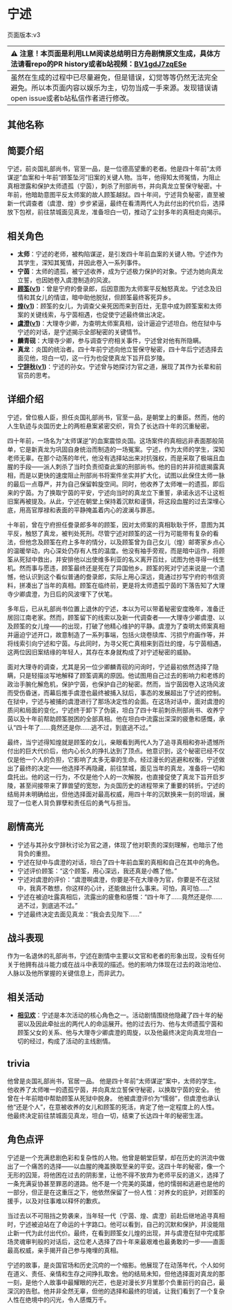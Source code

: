 # 宁述
页面版本:v3
 

| :warning: 注意！本页面是利用LLM阅读总结明日方舟剧情原文生成，具体方法请看repo的PR history或者b站视频：[BV1gdJ7zqESe](https://www.bilibili.com/video/BV1gdJ7zqESe/)         |
|:----------------------------|
| 虽然在生成的过程中已尽量避免，但是错误，幻觉等等仍然无法完全避免。所以本页面内容以娱乐为主，切勿当成一手来源。发现错误请open issue或者b站私信作者进行修改。|



## 其他名称

## 简要介绍
宁述，前炎国礼部尚书，官至一品，是一位德高望重的老者。他是四十年前“太师谋逆”血案和十年前“顾筌坠河”旧案的关键人物。当年，他得知太师冤情，为阻止真相泄露和保护太师遗孤（宁茵），刺杀了刑部尚书，并向真龙立誓保守秘密。十年前，他暗助意图平反太师案的故人顾筌越狱。四十年间，宁述背负秘密，直至被新一代调查者（虞澄、煌）步步紧逼，最终在看清两代人为此付出的代价后，选择放下包袱，前往禁城面见真龙，准备坦白一切，推动了尘封多年的真相走向揭示。
## 相关角色
-   **太师**：宁述的老师，被构陷谋逆，是引发四十年前血案的关键人物。宁述作为其学生，深知其冤情，并因此卷入一系列事件。
-   **宁茵**：太师的遗孤，被宁述收养，成为宁述极力保护的对象。宁述为她向真龙立誓，也因她卷入虞澄制造的风波。
-   **[顾筌](extended_char_gu_quan.md)([v1](../chars/extended_char_gu_quan.md))**：曾是宁府的誊录郎，后因意图为太师案平反触怒真龙。宁述念及旧情和其女儿的情谊，暗中助他脱狱，但顾筌最终客死异乡。
-   **[煌](char_017_huang.md)([v1](../chars/char_017_huang.md))**：顾筌的女儿，为调查父亲死因而来到百灶，无意中成为顾筌案和太师案的关键线索，与宁茵相遇，也促使宁述最终做出决定。
-   **[虞澄](extended_char_yu_cheng.md)([v1](../chars/extended_char_yu_cheng.md))**：大理寺少卿，为查明太师案真相，设计逼迫宁述坦白。他在狱中与宁述的对话，是宁述揭示全部秘密的关键情节。
-   **麟青砚**：大理寺少卿，参与调查宁府相关事件，宁述曾对他有所隐瞒。
-   **真龙**：炎国的统治者。四十年前宁述向他立誓保守秘密，四十年后宁述选择去面见他，坦白一切，这一行为也促使真龙下旨开启岁陵。
-   **[宁辞秋](extended_char_ning_ci_qiu.md)([v1](../chars/extended_char_ning_ci_qiu.md))**：宁述的孙女。宁述曾与她探讨为官之道，展现了其作为长辈和前官员的思考。
## 详细介绍
宁述，曾位极人臣，担任炎国礼部尚书，官至一品，是朝堂上的重臣。然而，他的人生轨迹与炎国历史上的两桩悬案紧密交织，背负了长达四十年的沉重秘密。

四十年前，一场名为“太师谋逆”的血案震惊炎国。这场案件的真相远非表面那般简单，它是新真龙为巩固自身统治而制造的一场冤案。宁述，作为太师的学生，深知老师无辜。在那个动荡的年代，他没有选择站出来对抗强权，而是采取了极端且血腥的手段——派人刺杀了当时负责彻查此案的刑部尚书。他的目的并非彻底揭露真相，而是以更快的速度阻止刑部尚书将案件坐实并扩大化，试图以此保住太师一脉的最后一点尊严，并为自己保留斡旋空间。同时，他收养了太师唯一的遗孤，即后来的宁茵。为了换取宁茵的平安，宁述向当时的真龙立下重誓，承诺永远不让这桩旧案再被提及。从此，宁述在朝堂上保持着沉默和谨慎，将这段血腥的过去深埋心底，用高官厚禄和表面的平静掩盖着内心的波澜与罪恶。

十年前，曾在宁府担任誊录郎多年的顾筌，因对太师案的真相耿耿于怀，意图为其平反，触怒了真龙，被判处死刑。尽管宁述对顾筌的这一行为可能带有复杂的看法，但他念及顾筌在府上多年的情分，以及顾筌曾为自己女儿（煌）邮寄家乡点心的温暖举动，内心深处仍存有人性的温度。他没有袖手旁观，而是暗中运作，将顾筌从死狱中救出，并安排他以出使维多利亚的名义离开百灶，试图为他寻得一线生机。然而事与愿违，顾筌最终还是死在了异国他乡。顾筌的死对宁述来说是一个遗憾，他认识到这个看似普通的誊录郎，实际上用心深远，竟通过抄写宁府的书信资料，拼凑出了当年的真相。顾筌在临终前，更是将太师遗孤宁茵的下落告知了大理寺少卿虞澄，为日后的风波埋下了伏笔。

多年后，已从礼部尚书位置上退休的宁述，本以为可以带着秘密安度晚年，准备迁居回江南老家。然而，顾筌留下的线索以及新一代调查者——大理寺少卿虞澄、以及顾筌的女儿煌——的出现，打破了他精心维护的平静。虞澄为了查明太师案真相并逼迫宁述开口，故意制造了一系列事端，包括火烧卷牍库、污损宁府画作等，并将线索引向宁述和宁茵。与此同时，为寻父死亡真相来到百灶的煌，与宁茵相遇，这两位因旧案结缘的年轻人，其存在本身就构成了对宁述秘密的威胁。

面对大理寺的调查，尤其是另一位少卿麟青砚的问询时，宁述最初依然选择了隐瞒，只是轻描淡写地解释了顾筌调离的原因。他试图用自己过去的影响力和老练的政治手腕化解危机，保护宁茵，也保护自己的秘密。然而，当宁茵因卷入这场风波而受伤昏迷，而幕后推手虞澄也最终被捕入狱后，事态的发展超出了宁述的控制。在狱中，宁述与被捕的虞澄进行了那场决定性的会面。在这场对话中，面对虞澄的质问和局面的变化，宁述终于卸下了伪装，坦白了四十年前刺杀刑部尚书、收养宁茵以及十年前帮助顾筌脱困的全部真相。他在坦白中流露出深深的疲惫和感慨，承认“四十年了......竟然还是你......逃不过，到底逃不过。”

最终，当宁述得知煌就是顾筌的女儿，亲眼看到两代人为了追寻真相和弥补遗憾所付出的巨大代价后，他内心长久的挣扎达到了顶点。他意识到，这个秘密已经不仅仅是他一个人的负担，它影响了太多无辜的生命。经过漫长的逃避和权衡，宁述做出了最终的决定——他选择不再隐藏，前往禁城，面见当年的真龙，准备将一切和盘托出。他的这一行为，不仅是他个人的一次解脱，也直接促使了真龙下旨开启岁陵，甚至间接带来了罪兽望的宽恕，为炎国历史的进程带来了重要的转折。宁述的结局并未明确给出，但他选择面对最高权威，用四十年的沉默换来一刻的坦诚，展现了一位老人背负罪孽和责任后的勇气与担当。
## 剧情高光
- 宁述与其孙女宁辞秋讨论为官之道，体现了他对职责的深刻理解，也暗示了他背负的重担。
- 宁述在狱中与虞澄的对话，坦白了四十年前血案的真相和自己在其中的角色。
- 宁述评价顾筌：“这个顾筌，用心深远，我还真是小瞧了他。”
- 宁述对虞澄的评价：“虞澄啊虞澄，你要是不在大理寺为官，你要是不在这狱中，我真不敢想，你这样的心计，还能做出什么事来。可怕，真可怕......”
- 宁述在被迫吐露真相后，流露出的疲惫和感慨：“四十年了......竟然还是你......逃不过，到底逃不过。”
- 宁述最终决定去面见真龙：“我会去见陛下......”
## 战斗表现
作为一名退休的礼部尚书，宁述在剧情中主要以文官和老者的形象出现，没有任何关于他拥有战斗能力或在战斗中表现的描述。他的影响力体现在过去的政治地位、人脉以及他所掌握的关键信息上，而非武力。
## 相关活动
-   **[相见欢](../stories/act40side.md)**：宁述是本次活动的核心角色之一。活动剧情围绕他隐藏了四十年的秘密以及因此牵扯出的两代人的命运展开。他的过去行为、他与太师遗孤宁茵和顾筌父女的关系、他与大理寺少卿虞澄的周旋，以及他最终决定向真龙坦白一切的经过，构成了活动的主线剧情。
## trivia
他曾是炎国礼部尚书，官居一品。
他是四十年前“太师谋逆”案中，太师的学生。
他收养了太师唯一的遗孤宁茵，并向真龙立誓保守秘密，以换取宁茵的安全。
他曾在十年前暗中帮助顾筌从死狱中脱身。
他被虞澄评价为“懦弱”，但虞澄也承认他“还是个人”，在意被收养的女儿和顾筌的死活，肯定了他一定程度上的人性。
他最终决定前往禁城面见真龙，坦白一切，结束了长达四十年的秘密生涯。
## 角色点评
宁述是一个充满悲剧色彩和复杂性的人物。他曾是朝堂巨擘，却在历史的洪流中做出了一个痛苦的选择——以血腥的掩盖换取至亲的平安。这四十年的秘密，像一个无形的囚笼，将他困在过去的阴影里，让他不得不放弃为老师平反的道义，选择了一条充满妥协甚至罪恶的道路。他不是一个完美的英雄，他的懦弱和逃避也是他的一部分，但正是在这重压之下，他依然保留了一份人性：对养女的庇护，对顾筌的援手，以及对往事难以释怀的歉疚。

当过去以不可阻挡之势袭来，当年轻一代（宁茵、煌、虞澄）前赴后继地追寻真相时，宁述被迫站在了命运的十字路口。他可以看到，自己的沉默和保护，并没能阻止新一代为此付出代价。最终，在看到顾筌女儿煌的出现，并与虞澄在狱中完成那场灵魂审判般的对话后，这位老人选择了四十年来最艰难也最勇敢的一步——直面最高权威，亲手揭开自己参与掩埋的真相。

宁述的故事，是炎国官场和历史沉疴的一个缩影。他展现了在动荡年代，个人如何在道义、责任、亲情和生存之间挣扎取舍。他的结局未知，但他选择面对真龙的那一刻，是他个人故事中最耀眼的光芒，也是对漫长岁月里那个负重前行的自己，最深沉的告慰。他并非全然无辜，但他的选择和最终的坦诚，让我们看到了一个复杂人性在绝境中的闪光，令人感慨万千。
